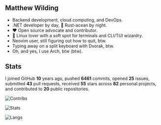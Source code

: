 ## Matthew Wilding

- Backend development, cloud computing, and DevOps.
- .NET developer by day, 🦀 Rust-acean by night.
- ❤️ Open source advocate and contributor.
- 🐧 Linux lover with a soft spot for terminals and CLI/TUI wizardry.
- Neovim user, still figuring out how to quit, btw.
- Typing away on a split keyboard with Dvorak, btw.
- Oh, and yes, I use Arch, btw (btw).

## Stats

I joined GitHub **10** years ago, pushed **6461** commits, opened **25** issues, submitted **43** pull requests, received **55** stars across **82** personal projects, and contributed to **20** public repositories.

![Contribs](https://github-contributor-stats.vercel.app/api?username=mbwilding&theme=tokyonight&hide_border=true)

![Stats](https://github-readme-stats.vercel.app/api?username=mbwilding&show_icons=true&theme=tokyonight&hide_border=true)

![Langs](https://github-readme-stats.vercel.app/api/top-langs/?username=mbwilding&layout=donut&theme=tokyonight&hide_border=true)
